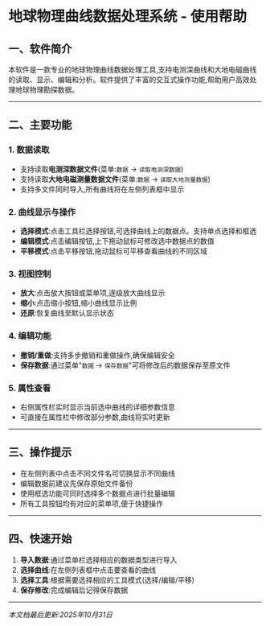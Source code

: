 # 地球物理曲线数据处理系统 - 使用帮助

## 一、软件简介

本软件是一款专业的地球物理曲线数据处理工具,支持电测深曲线和大地电磁曲线的读取、显示、编辑和分析。软件提供了丰富的交互式操作功能,帮助用户高效处理地球物理勘探数据。

---

## 二、主要功能

### 1. 数据读取

- 支持读取**电测深数据文件**(菜单:`数据` → `读取电测深数据`)
- 支持读取**大地电磁测量数据文件**(菜单:`数据` → `读取大地测量数据`)
- 支持多文件同时导入,所有曲线将在左侧列表框中显示

### 2. 曲线显示与操作

- **选择模式**:点击工具栏选择按钮,可选择曲线上的数据点。支持单点选择和框选
- **编辑模式**:点击编辑按钮,上下拖动鼠标可修改选中数据点的数值
- **平移模式**:点击平移按钮,拖动鼠标可平移查看曲线的不同区域

### 3. 视图控制

- **放大**:点击放大按钮或菜单项,逐级放大曲线显示
- **缩小**:点击缩小按钮,缩小曲线显示比例
- **还原**:恢复曲线至默认显示状态

### 4. 编辑功能

- **撤销/重做**:支持多步撤销和重做操作,确保编辑安全
- **保存数据**:通过菜单"`数据` → `保存数据`"可将修改后的数据保存至原文件

### 5. 属性查看

- 右侧属性栏实时显示当前选中曲线的详细参数信息
- 可直接在属性栏中修改部分参数,曲线将实时更新

---

## 三、操作提示

- 在左侧列表中点击不同文件名可切换显示不同曲线
- 编辑数据前建议先保存原始文件备份
- 使用框选功能可同时选择多个数据点进行批量编辑
- 所有工具按钮均有对应的菜单项,便于快捷操作

---

## 四、快速开始

1. **导入数据**:通过菜单栏选择相应的数据类型进行导入
2. **选择曲线**:在左侧列表框中点击要查看的曲线
3. **选择工具**:根据需要选择相应的工具模式(选择/编辑/平移)
4. **保存修改**:完成编辑后记得保存数据

---

*本文档最后更新:2025年10月31日*
